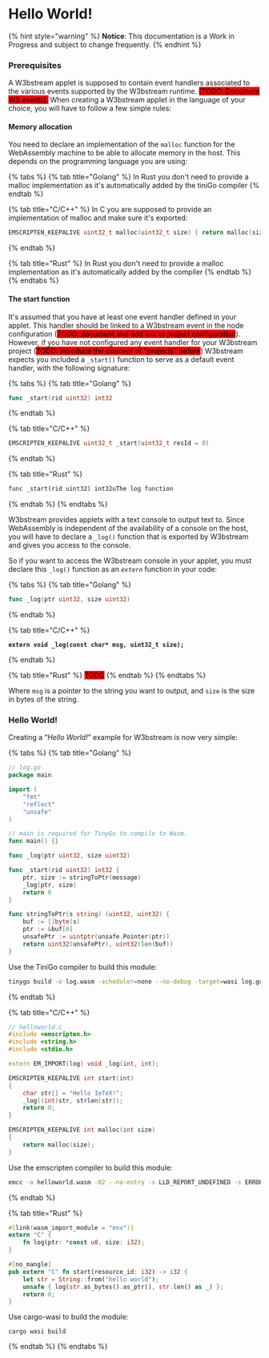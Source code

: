 # Hello World!

{% hint style="warning" %}
**Notice**: This documentation is a Work in Progress and subject to change frequently.
{% endhint %}

### Prerequisites

A W3bstream applet is supposed to contain event handlers associated to the various events supported by the W3bstream runtime. <mark style="background-color:red;">(TODO: Document WS events).</mark> When creating a W3bstream applet in the language of your choice, you will have to follow a few simple rules:

#### Memory allocation

You need to declare an implementation of the `malloc` function for the WebAssembly machine to be able to allocate memory in the host. This depends on the programming language you are using:

{% tabs %}
{% tab title="Golang" %}
In Rust you don't need to provide a malloc implementation as it's automatically added by the tiniGo compiler
{% endtab %}

{% tab title="C/C++" %}
In C you are supposed to provide an implementation of malloc and make sure it's exported:

```cpp
EMSCRIPTEN_KEEPALIVE uint32_t malloc(uint32_t size) { return malloc(size); } 
```
{% endtab %}

{% tab title="Rust" %}
In Rust you don't need to provide a malloc implementation as it's automatically added by the  compiler
{% endtab %}
{% endtabs %}

#### The start function

It's assumed that you have at least one event handler defined in your applet. This handler should be linked to a W3bstream event in the node configuration (<mark style="background-color:red;">TODO: document and add link to project configuration</mark>). However, if you have not configured any event handler for your W3bstream project (<mark style="background-color:red;">TODO: introduce the concept of "projects" before</mark>) W3bstream expects you included a `_start()` function to serve as a default event handler, with the following signature:

{% tabs %}
{% tab title="Golang" %}
```go
func _start(rid uint32) int32
```
{% endtab %}

{% tab title="C/C++" %}
```cpp
EMSCRIPTEN_KEEPALIVE uint32_t _start(uint32_t resId = 0)
```
{% endtab %}

{% tab title="Rust" %}
```rust
func _start(rid uint32) int32uThe log function
```
{% endtab %}
{% endtabs %}

W3bstream provides applets with a text console to output text to. Since WebAssembly is independent of the availability of a console on the host, you will have to declare a `_log()` function that is exported by W3bstream and gives you access to the console.&#x20;

So if you want to access the W3bstream console in your applet, you must declare this `_log()` function as an _`extern`_ function in your code:

{% tabs %}
{% tab title="Golang" %}
```go
func _log(ptr uint32, size uint32)
```
{% endtab %}

{% tab title="C/C++" %}
<pre class="language-c"><code class="lang-c"><strong>extern void _log(const char* msg, uint32_t size);</strong></code></pre>
{% endtab %}

{% tab title="Rust" %}
<mark style="background-color:red;">TODO</mark>
{% endtab %}
{% endtabs %}

Where `msg` is a pointer to the string you want to output, and `size` is the size in bytes of the string.

### Hello World!

Creating a “_Hello World!_” example for W3bstream is now very simple:

{% tabs %}
{% tab title="Golang" %}
```go
// log.go
package main

import (
	"fmt"
	"reflect"
	"unsafe"
)

// main is required for TinyGo to compile to Wasm.
func main() {}

func _log(ptr uint32, size uint32)

func _start(rid uint32) int32 {
  	ptr, size := stringToPtr(message)
  	_log(ptr, size)
  	return 0
}

func stringToPtr(s string) (uint32, uint32) {
	buf := []byte(s)
	ptr := &buf[0]
	unsafePtr := uintptr(unsafe.Pointer(ptr))
	return uint32(unsafePtr), uint32(len(buf))
}

```

Use the TiniGo compiler to build this module:

```bash
tinygo build -o log.wasm -scheduler=none --no-debug -target=wasi log.go
```
{% endtab %}

{% tab title="C/C++" %}
```cpp
// helloworld.c
#include <emscripten.h>
#include <string.h>
#include <stdio.h>

extern EM_IMPORT(log) void _log(int, int);

EMSCRIPTEN_KEEPALIVE int start(int)
{
    char str[] = "Hello IoTeX!";
    _log((int)str, strlen(str));
    return 0;
}

EMSCRIPTEN_KEEPALIVE int malloc(int size)
{
    return malloc(size);
}
```



Use the emscripten compiler to build this module:

```bash
emcc -o helloworld.wasm -O2 --no-entry -s LLD_REPORT_UNDEFINED -s ERROR_ON_UNDEFINED_SYMBOLS=0 helloworld2.c
```
{% endtab %}

{% tab title="Rust" %}
```rust
#[link(wasm_import_module = "env")]
extern "C" {
    fn log(ptr: *const u8, size: i32);
}

#[no_mangle]
pub extern "C" fn start(resource_id: i32) -> i32 {
    let str = String::from("hello world");
    unsafe { log(str.as_bytes().as_ptr(), str.len() as _) };
    return 0;
}
```

Use cargo-wasi to build the module:

```
cargo wasi build
```
{% endtab %}
{% endtabs %}
